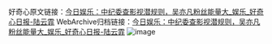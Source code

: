 好奇心原文链接：[今日娱乐：中纪委查影视潜规则，吴亦凡粉丝能量大_娱乐_好奇心日报-陆云霏](https://www.qdaily.com/articles/5829.html)
WebArchive归档链接：[今日娱乐：中纪委查影视潜规则，吴亦凡粉丝能量大_娱乐_好奇心日报-陆云霏](http://web.archive.org/web/20190623165528/https://www.qdaily.com/articles/5829.html)
![image](http://ww3.sinaimg.cn/large/007d5XDply1g3whge3p8gj30u03m7b29)